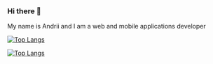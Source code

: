 ### Hi there 👋
My name is Andrii and I am a web and mobile applications developer 

[![Top Langs](https://github-readme-stats.vercel.app/api/top-langs/?username=andriiDemchenko21&layout=compact)](https://github.com/andriiDemchenko21/github-readme-stats)

[![Top Langs](https://github-readme-stats.vercel.app/api/top-langs/?username=andriiDemchenko21)](https://github.com/andriiDemchenko21/github-readme-stats)
<!--
**andriiDemchenko21/andriiDemchenko21** is a ✨ _special_ ✨ repository because its `README.md` (this file) appears on your GitHub profile.

Here are some ideas to get you started:

- 🔭 I’m currently working on ...
- 🌱 I’m currently learning ...
- 👯 I’m looking to collaborate on ...
- 🤔 I’m looking for help with ...
- 💬 Ask me about ...
- 📫 How to reach me: ...
- 😄 Pronouns: ...
- ⚡ Fun fact: ...
-->
